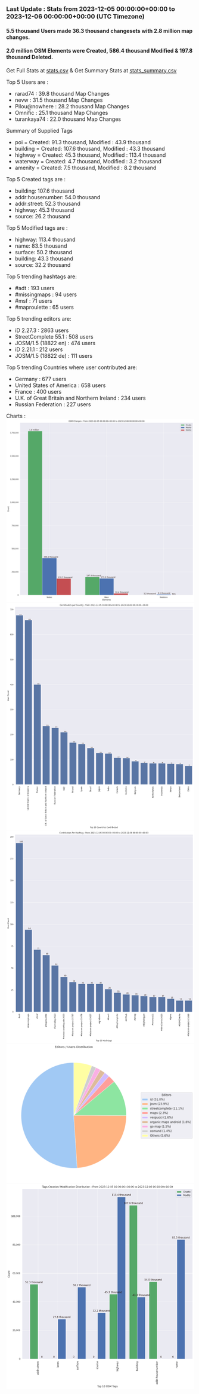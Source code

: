 ### Last Update : Stats from 2023-12-05 00:00:00+00:00 to 2023-12-06 00:00:00+00:00 (UTC Timezone)

#### 5.5 thousand Users made 36.3 thousand changesets with 2.8 million map changes.
#### 2.0 million OSM Elements were Created, 586.4 thousand Modified & 197.8 thousand Deleted.
Get Full Stats at [stats.csv](/stats/Global/Daily/stats.csv)
 & Get Summary Stats at [stats_summary.csv](/stats/Global/Daily/stats_summary.csv)

Top 5 Users are : 
- rarad74 : 39.8 thousand Map Changes
- nevw : 31.5 thousand Map Changes
- Pilou@nowhere : 28.2 thousand Map Changes
- Omnific : 25.1 thousand Map Changes
- turankaya74 : 22.0 thousand Map Changes

Summary of Supplied Tags
- poi = Created: 91.3 thousand, Modified : 43.9 thousand
- building = Created: 107.6 thousand, Modified : 43.3 thousand
- highway = Created: 45.3 thousand, Modified : 113.4 thousand
- waterway = Created: 4.7 thousand, Modified : 3.2 thousand
- amenity = Created: 7.5 thousand, Modified : 8.2 thousand


Top 5 Created tags are :
- building: 107.6 thousand
- addr:housenumber: 54.0 thousand
- addr:street: 52.3 thousand
- highway: 45.3 thousand
- source: 26.2 thousand


Top 5 Modified tags are :
- highway: 113.4 thousand
- name: 83.5 thousand
- surface: 50.2 thousand
- building: 43.3 thousand
- source: 32.2 thousand


Top 5 trending hashtags are:
- #adt : 193 users
- #missingmaps : 94 users
- #msf : 71 users
- #maproulette : 65 users


Top 5 trending editors are:
- iD 2.27.3 : 2863 users
- StreetComplete 55.1 : 508 users
- JOSM/1.5 (18822 en) : 474 users
- iD 2.21.1 : 212 users
- JOSM/1.5 (18822 de) : 111 users


Top 5 trending Countries where user contributed are:
- Germany : 677 users
- United States of America : 658 users
- France : 400 users
- U.K. of Great Britain and Northern Ireland : 234 users
- Russian Federation : 227 users


 Charts : 
![Alt text](./stats_osm_changes.png) 
![Alt text](./stats_users_per_country.png) 
![Alt text](./stats_users_per_hashtag.png) 
![Alt text](./stats_editors_pie_chart.png) 
![Alt text](./stats_tags.png) 
